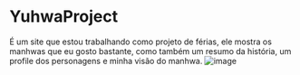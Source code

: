 # YuhwaProject
É um site que estou trabalhando como projeto de férias, ele mostra os manhwas que eu gosto bastante, como também um resumo da história, um profile dos personagens e minha visão do manhwa.
![image](https://github.com/KarenYumi/YuhwaProject/assets/148996314/1e454886-1279-49b0-af08-05ba86873a36)

